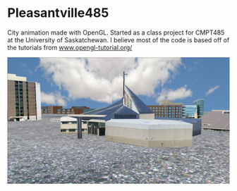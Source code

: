 # Pleasantville485
City animation made with OpenGL. Started as a class project for CMPT485 at the University of Saskatchewan. I believe most of the code is based off of the tutorials from www.opengl-tutorial.org/

![Alt text](cityScreenshot.png?raw=true "Optional Title")
